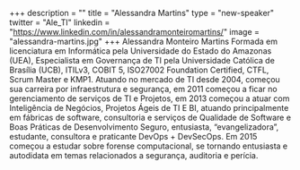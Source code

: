 +++
description = ""
title = "Alessandra Martins"
type = "new-speaker"
twitter = "Ale_TI"
linkedin = "https://www.linkedin.com/in/alessandramonteiromartins/"
image = "alessandra-martins.jpg"
+++
Alessandra Monteiro Martins Formada em licenciatura em Informática pela Universidade do Estado do Amazonas (UEA), Especialista em Governança de TI pela Universidade Católica de Brasília (UCB), ITILv3, COBIT 5, ISO27002 Foundation Certified, CTFL, Scrum Master e KMP1. Atuando no mercado de TI desde 2004, começou sua carreira por infraestrutura e segurança, em 2011 começou a ficar no gerenciamento de serviços de TI e Projetos, em 2013 começou a atuar com Inteligência de Negócios, Projetos Ágeis de TI E BI, atuando principalmente em fábricas de software, consultoria e serviços de Qualidade de Software e Boas Práticas de Desenvolvimento Seguro, entusiasta, “evangelizadora”, estudante, consultora e praticante DevOps + DevSecOps. Em 2015 começou a estudar sobre forense computacional, se tornando entusiasta e autodidata em temas relacionados a segurança, auditoria e perícia.